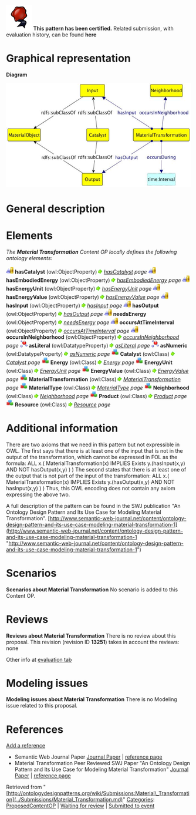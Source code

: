 [![](../images/thumb/b/b5/Certified.png/70px-Certified.png)](../Image/Certified.png.md "Certified.png") __This pattern has been certified.__
Related submission, with evaluation history, can be found __here__





#  Graphical representation


__Diagram__




[![Image:Material-transformation.jpg](../images/c/c4/Material-transformation.jpg)](../Image/Material-transformation.jpg.md "Image:Material-transformation.jpg")




#  General description


  




#  Elements


_The __Material Transformation__ Content OP locally defines the following ontology elements:_



[![ObjectProperty](../images/thumb/c/c3/ObjectProperty.gif/20px-ObjectProperty.gif)](../Image/ObjectProperty.gif.md "ObjectProperty") __hasCatalyst__ (owl:ObjectProperty) 
 [![](../images/thumb/8/87/ArrowRight.gif/11px-ArrowRight.gif)](../Image/ArrowRight.gif.md "ArrowRight.gif") _[hasCatalyst](../Submissions/Material_Transformation/hasCatalyst.md "Submissions:Material Transformation/hasCatalyst") page_
[![ObjectProperty](../images/thumb/c/c3/ObjectProperty.gif/20px-ObjectProperty.gif)](../Image/ObjectProperty.gif.md "ObjectProperty") __hasEmbodiedEnergy__ (owl:ObjectProperty) 
 [![](../images/thumb/8/87/ArrowRight.gif/11px-ArrowRight.gif)](../Image/ArrowRight.gif.md "ArrowRight.gif") _[hasEmbodiedEnergy](../Submissions/Material_Transformation/hasEmbodiedEnergy.md "Submissions:Material Transformation/hasEmbodiedEnergy") page_
[![ObjectProperty](../images/thumb/c/c3/ObjectProperty.gif/20px-ObjectProperty.gif)](../Image/ObjectProperty.gif.md "ObjectProperty") __hasEnergyUnit__ (owl:ObjectProperty) 
 [![](../images/thumb/8/87/ArrowRight.gif/11px-ArrowRight.gif)](../Image/ArrowRight.gif.md "ArrowRight.gif") _[hasEnergyUnit](../Submissions/Material_Transformation/hasEnergyUnit.md "Submissions:Material Transformation/hasEnergyUnit") page_
[![ObjectProperty](../images/thumb/c/c3/ObjectProperty.gif/20px-ObjectProperty.gif)](../Image/ObjectProperty.gif.md "ObjectProperty") __hasEnergyValue__ (owl:ObjectProperty) 
 [![](../images/thumb/8/87/ArrowRight.gif/11px-ArrowRight.gif)](../Image/ArrowRight.gif.md "ArrowRight.gif") _[hasEnergyValue](../Submissions/Material_Transformation/hasEnergyValue.md "Submissions:Material Transformation/hasEnergyValue") page_
[![ObjectProperty](../images/thumb/c/c3/ObjectProperty.gif/20px-ObjectProperty.gif)](../Image/ObjectProperty.gif.md "ObjectProperty") __hasInput__ (owl:ObjectProperty) 
 [![](../images/thumb/8/87/ArrowRight.gif/11px-ArrowRight.gif)](../Image/ArrowRight.gif.md "ArrowRight.gif") _[hasInput](../Submissions/Material_Transformation/hasInput.md "Submissions:Material Transformation/hasInput") page_
[![ObjectProperty](../images/thumb/c/c3/ObjectProperty.gif/20px-ObjectProperty.gif)](../Image/ObjectProperty.gif.md "ObjectProperty") __hasOutput__ (owl:ObjectProperty) 
 [![](../images/thumb/8/87/ArrowRight.gif/11px-ArrowRight.gif)](../Image/ArrowRight.gif.md "ArrowRight.gif") _[hasOutput](../Submissions/Material_Transformation/hasOutput.md "Submissions:Material Transformation/hasOutput") page_
[![ObjectProperty](../images/thumb/c/c3/ObjectProperty.gif/20px-ObjectProperty.gif)](../Image/ObjectProperty.gif.md "ObjectProperty") __needsEnergy__ (owl:ObjectProperty) 
 [![](../images/thumb/8/87/ArrowRight.gif/11px-ArrowRight.gif)](../Image/ArrowRight.gif.md "ArrowRight.gif") _[needsEnergy](../Submissions/Material_Transformation/needsEnergy.md "Submissions:Material Transformation/needsEnergy") page_
[![ObjectProperty](../images/thumb/c/c3/ObjectProperty.gif/20px-ObjectProperty.gif)](../Image/ObjectProperty.gif.md "ObjectProperty") __occursAtTimeInterval__ (owl:ObjectProperty) 
 [![](../images/thumb/8/87/ArrowRight.gif/11px-ArrowRight.gif)](../Image/ArrowRight.gif.md "ArrowRight.gif") _[occursAtTimeInterval](../Submissions/Material_Transformation/occursAtTimeInterval.md "Submissions:Material Transformation/occursAtTimeInterval") page_
[![ObjectProperty](../images/thumb/c/c3/ObjectProperty.gif/20px-ObjectProperty.gif)](../Image/ObjectProperty.gif.md "ObjectProperty") __occursInNeighborhood__ (owl:ObjectProperty) 
 [![](../images/thumb/8/87/ArrowRight.gif/11px-ArrowRight.gif)](../Image/ArrowRight.gif.md "ArrowRight.gif") _[occursInNeighborhood](../Submissions/Material_Transformation/occursInNeighborhood.md "Submissions:Material Transformation/occursInNeighborhood") page_
[![DatatypeProperty](../images/thumb/a/a5/DatatypeProperty.gif/20px-DatatypeProperty.gif)](../Image/DatatypeProperty.gif.md "DatatypeProperty") __asLiteral__ (owl:DatatypeProperty) 
 [![](../images/thumb/8/87/ArrowRight.gif/11px-ArrowRight.gif)](../Image/ArrowRight.gif.md "ArrowRight.gif") _[asLiteral](../Submissions/Material_Transformation/asLiteral.md "Submissions:Material Transformation/asLiteral") page_
[![DatatypeProperty](../images/thumb/a/a5/DatatypeProperty.gif/20px-DatatypeProperty.gif)](../Image/DatatypeProperty.gif.md "DatatypeProperty") __asNumeric__ (owl:DatatypeProperty) 
 [![](../images/thumb/8/87/ArrowRight.gif/11px-ArrowRight.gif)](../Image/ArrowRight.gif.md "ArrowRight.gif") _[asNumeric](../Submissions/Material_Transformation/asNumeric.md "Submissions:Material Transformation/asNumeric") page_
[![Class](../images/thumb/2/27/Class.gif/20px-Class.gif)](../Image/Class.gif.md "Class") __Catalyst__ (owl:Class) 
 [![](../images/thumb/8/87/ArrowRight.gif/11px-ArrowRight.gif)](../Image/ArrowRight.gif.md "ArrowRight.gif") _[Catalyst](../Submissions/Material_Transformation/Catalyst.md "Submissions:Material Transformation/Catalyst") page_
[![Class](../images/thumb/2/27/Class.gif/20px-Class.gif)](../Image/Class.gif.md "Class") __Energy__ (owl:Class) 
 [![](../images/thumb/8/87/ArrowRight.gif/11px-ArrowRight.gif)](../Image/ArrowRight.gif.md "ArrowRight.gif") _[Energy](../Submissions/Material_Transformation/Energy.md "Submissions:Material Transformation/Energy") page_
[![Class](../images/thumb/2/27/Class.gif/20px-Class.gif)](../Image/Class.gif.md "Class") __EnergyUnit__ (owl:Class) 
 [![](../images/thumb/8/87/ArrowRight.gif/11px-ArrowRight.gif)](../Image/ArrowRight.gif.md "ArrowRight.gif") _[EnergyUnit](../Submissions/Material_Transformation/EnergyUnit.md "Submissions:Material Transformation/EnergyUnit") page_
[![Class](../images/thumb/2/27/Class.gif/20px-Class.gif)](../Image/Class.gif.md "Class") __EnergyValue__ (owl:Class) 
 [![](../images/thumb/8/87/ArrowRight.gif/11px-ArrowRight.gif)](../Image/ArrowRight.gif.md "ArrowRight.gif") _[EnergyValue](../Submissions/Material_Transformation/EnergyValue.md "Submissions:Material Transformation/EnergyValue") page_
[![Class](../images/thumb/2/27/Class.gif/20px-Class.gif)](../Image/Class.gif.md "Class") __MaterialTransformation__ (owl:Class) 
 [![](../images/thumb/8/87/ArrowRight.gif/11px-ArrowRight.gif)](../Image/ArrowRight.gif.md "ArrowRight.gif") _[MaterialTransformation](../Submissions/Material_Transformation/MaterialTransformation.md "Submissions:Material Transformation/MaterialTransformation") page_
[![Class](../images/thumb/2/27/Class.gif/20px-Class.gif)](../Image/Class.gif.md "Class") __MaterialType__ (owl:Class) 
 [![](../images/thumb/8/87/ArrowRight.gif/11px-ArrowRight.gif)](../Image/ArrowRight.gif.md "ArrowRight.gif") _[MaterialType](../Submissions/Material_Transformation/MaterialType.md "Submissions:Material Transformation/MaterialType") page_
[![Class](../images/thumb/2/27/Class.gif/20px-Class.gif)](../Image/Class.gif.md "Class") __Neighborhood__ (owl:Class) 
 [![](../images/thumb/8/87/ArrowRight.gif/11px-ArrowRight.gif)](../Image/ArrowRight.gif.md "ArrowRight.gif") _[Neighborhood](../Submissions/Material_Transformation/Neighborhood.md "Submissions:Material Transformation/Neighborhood") page_
[![Class](../images/thumb/2/27/Class.gif/20px-Class.gif)](../Image/Class.gif.md "Class") __Product__ (owl:Class) 
 [![](../images/thumb/8/87/ArrowRight.gif/11px-ArrowRight.gif)](../Image/ArrowRight.gif.md "ArrowRight.gif") _[Product](../Submissions/Material_Transformation/Product.md "Submissions:Material Transformation/Product") page_
[![Class](../images/thumb/2/27/Class.gif/20px-Class.gif)](../Image/Class.gif.md "Class") __Resource__ (owl:Class) 
 [![](../images/thumb/8/87/ArrowRight.gif/11px-ArrowRight.gif)](../Image/ArrowRight.gif.md "ArrowRight.gif") _[Resource](../Submissions/Material_Transformation/Resource.md "Submissions:Material Transformation/Resource") page_
#  Additional information


There are two axioms that we need in this pattern but not expressible in OWL. 
The first says that there is at least one of the input that is not in the output of the transformation, which cannot be expressed in FOL as the formula:
ALL x.( MaterialTransformation(x) IMPLIES Exists y.(hasInput(x,y) AND NOT hasOutput(x,y) ) )
The second states that there is at least one of the output that is not part of the input of the transformation:
ALL x.( MaterialTransformation(x) IMPLIES Exists y.(hasOutput(x,y) AND NOT hasInput(x,y) ) )
Thus, this OWL encoding does not contain any axiom expressing the above two.


A full description of the pattern can be found in the SWJ publication "An Ontology Design Pattern and Its Use Case for Modeling Material Transformation".
[http://www.semantic-web-journal.net/content/ontology-design-pattern-and-its-use-case-modeling-material-transformation-1](http://www.semantic-web-journal.net/content/ontology-design-pattern-and-its-use-case-modeling-material-transformation-1 "http://www.semantic-web-journal.net/content/ontology-design-pattern-and-its-use-case-modeling-material-transformation-1")



#  Scenarios



__Scenarios about Material Transformation__
No scenario is added to this Content OP.




#  Reviews



__Reviews about Material Transformation__
There is no review about this proposal.
This revision (revision ID __13251__) takes in account the reviews: none


Other info at [evaluation tab](http://ontologydesignpatterns.org/wiki/index.php?title=Submissions:Material_Transformation&action=evaluation "http://ontologydesignpatterns.org/wiki/index.php?title=Submissions:Material_Transformation&action=evaluation")




  




#  Modeling issues



__Modeling issues about Material Transformation__
There is no Modeling issue related to this proposal.




  




#  References


[Add a reference](index.php@title=Odp%253AAdd_reference&subject=Submissions%253AMaterial+Transformation.html "http://ontologydesignpatterns.org/wiki/index.php?title=Odp:Add_reference&subject=Submissions%3AMaterial+Transformation")



* Semantic Web Journal Paper [Journal Paper](http://www.semantic-web-journal.net "http://www.semantic-web-journal.net") | [reference page](../Community/References/SWJ_Paper.md "Community:References/SWJ Paper")
* Material Transformation Peer Reviewed SWJ Paper "An Ontology Design Pattern and Its Use Case for Modeling Material Transformation" [Journal Paper](http://www.semantic-web-journal.net/content/ontology-design-pattern-and-its-use-case-modeling-material-transformation-1 "http://www.semantic-web-journal.net/content/ontology-design-pattern-and-its-use-case-modeling-material-transformation-1") | [reference page](../Community/References/SWJ_Paper_2.md "Community:References/SWJ Paper 2")


  






Retrieved from "[http://ontologydesignpatterns.org/wiki/Submissions:Material\_Transformation](../Submissions/Material_Transformation.md)"
 [Categories](http://ontologydesignpatterns.org/wiki/Special:Categories "Special:Categories"): [ProposedContentOP](../Category/ProposedContentOP.md "Category:ProposedContentOP") | [Waiting for review](../Category/Waiting_for_review.md "Category:Waiting for review") | [Submitted to event](../Category/Submitted_to_event.md "Category:Submitted to event")